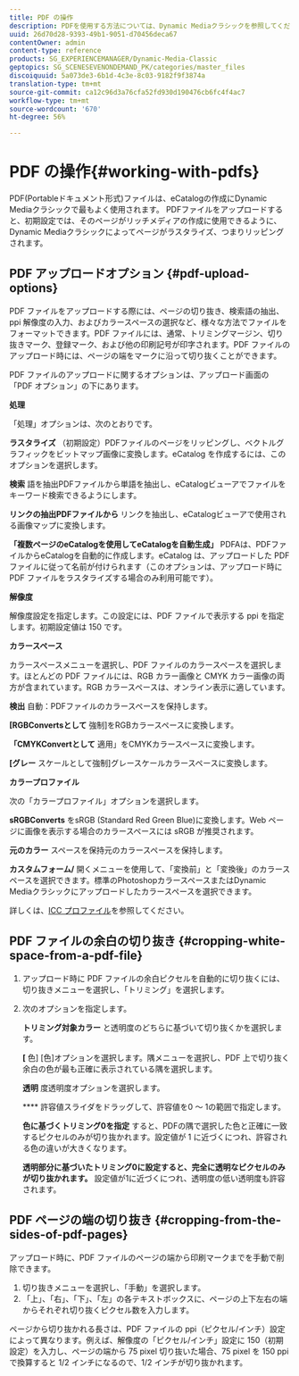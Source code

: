 ```yaml
---
title: PDF の操作
description: PDFを使用する方法については、Dynamic Mediaクラシックを参照してください。
uuid: 26d70d28-9393-49b1-9051-d70456deca67
contentOwner: admin
content-type: reference
products: SG_EXPERIENCEMANAGER/Dynamic-Media-Classic
geptopics: SG_SCENESEVENONDEMAND_PK/categories/master_files
discoiquuid: 5a073de3-6b1d-4c3e-8c03-9182f9f3874a
translation-type: tm+mt
source-git-commit: ca12c96d3a76cfa52fd930d190476cb6fc4f4ac7
workflow-type: tm+mt
source-wordcount: '670'
ht-degree: 56%

---
```



# PDF の操作{#working-with-pdfs}

PDF(Portableドキュメント形式)ファイルは、eCatalogの作成にDynamic Mediaクラシックで最もよく使用されます。 PDFファイルをアップロードすると、初期設定では、そのページがリッチメディアの作成に使用できるように、Dynamic Mediaクラシックによってページがラスタライズ、つまりリッピングされます。

## PDF アップロードオプション {#pdf-upload-options}

PDF ファイルをアップロードする際には、ページの切り抜き、検索語の抽出、ppi 解像度の入力、およびカラースペースの選択など、様々な方法でファイルをフォーマットできます。PDF ファイルには、通常、トリミングマージン、切り抜きマーク、登録マーク、および他の印刷記号が印字されます。PDF ファイルのアップロード時には、ページの端をマークに沿って切り抜くことができます。

PDF ファイルのアップロードに関するオプションは、アップロード画面の「PDF オプション」の下にあります。

**処理**

「処理」オプションは、次のとおりです。

**ラスタライズ** （初期設定）PDFファイルのページをリッピングし、ベクトルグラフィックをビットマップ画像に変換します。eCatalog を作成するには、このオプションを選択します。

**検索** 語を抽出PDFファイルから単語を抽出し、eCatalogビューアでファイルをキーワード検索できるようにします。

**リンクの抽出PDFファイルから** リンクを抽出し、eCatalogビューアで使用される画像マップに変換します。

**「複数ページのeCatalogを使用してeCatalogを自動生成」** PDFAは、PDFファイルからeCatalogを自動的に作成します。eCatalog は、アップロードした PDF ファイルに従って名前が付けられます（このオプションは、アップロード時に PDF ファイルをラスタライズする場合のみ利用可能です）。

**解像度**

解像度設定を指定します。この設定には、PDF ファイルで表示する ppi を指定します。初期設定値は 150 です。

**カラースペース**

カラースペースメニューを選択し、PDF ファイルのカラースペースを選択します。ほとんどの PDF ファイルには、RGB カラー画像と CMYK カラー画像の両方が含まれています。RGB カラースペースは、オンライン表示に適しています。

**検出** 自動：PDFファイルのカラースペースを保持します。

**[RGBConvertsとして** 強制]をRGBカラースペースに変換します。

**「CMYKConvertとして** 適用」をCMYKカラースペースに変換します。

**[グレー** スケールとして強制]グレースケールカラースペースに変換します。

**カラープロファイル**

次の「カラープロファイル」オプションを選択します。

**sRGBConverts** をsRGB (Standard Red Green Blue)に変換します。Web ページに画像を表示する場合のカラースペースには sRGB が推奨されます。

**元のカラー** スペースを保持元のカラースペースを保持します。

**カスタムフォーム/** 開くメニューを使用して、「変換前」と「変換後」のカラースペースを選択できます。標準のPhotoshopカラースペースまたはDynamic Mediaクラシックにアップロードしたカラースペースを選択できます。

詳しくは、[ICC プロファイル](icc-profiles.md#icc_profiles)を参照してください。

## PDF ファイルの余白の切り抜き  {#cropping-white-space-from-a-pdf-file}

1. アップロード時に PDF ファイルの余白ピクセルを自動的に切り抜くには、切り抜きメニューを選択し、「トリミング」を選択します。
1. 次のオプションを指定します。

   **トリミング対象カラー** と透明度のどちらに基づいて切り抜くかを選択します。

   **[** 色] [色]オプションを選択します。隅メニューを選択し、PDF 上で切り抜く余白の色が最も正確に表示されている隅を選択します。

   **透明** 度透明度オプションを選択します。

   **** 許容値スライダをドラッグして、許容値を0 ～ 1の範囲で指定します。

   **色に基づくトリミング0を指定** すると、PDFの隅で選択した色と正確に一致するピクセルのみが切り抜かれます。設定値が 1 に近づくにつれ、許容される色の違いが大きくなります。

   **透明部分に基づいたトリミング0に設定すると、完全に透明なピクセルのみが切り抜かれます。** 設定値が1に近づくにつれ、透明度の低い透明度も許容されます。

## PDF ページの端の切り抜き {#cropping-from-the-sides-of-pdf-pages}

アップロード時に、PDF ファイルのページの端から印刷マークまでを手動で削除できます。

1. 切り抜きメニューを選択し、「手動」を選択します。
1. 「上」、「右」、「下」、「左」の各テキストボックスに、ページの上下左右の端からそれぞれ切り抜くピクセル数を入力します。

ページから切り抜かれる長さは、PDF ファイルの ppi（ピクセル/インチ）設定によって異なります。例えば、解像度の「ピクセル/インチ」設定に 150（初期設定）を入力し、ページの端から 75 pixel 切り抜いた場合、75 pixel を 150 ppi で換算すると 1/2 インチになるので、1/2 インチが切り抜かれます。
